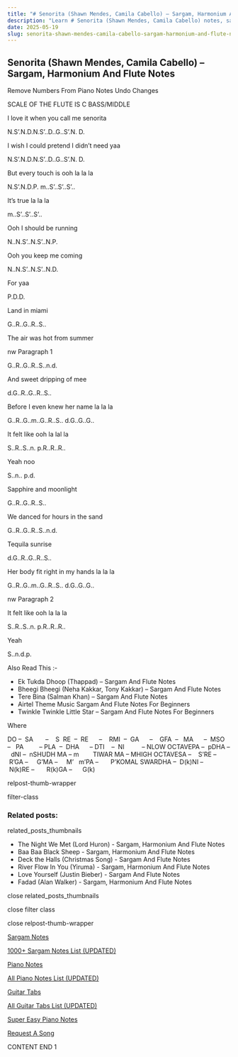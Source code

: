 ```yaml
---
title: "# Senorita (Shawn Mendes, Camila Cabello) – Sargam, Harmonium And Flute Notes"
description: "Learn # Senorita (Shawn Mendes, Camila Cabello) notes, sargam, harmonium notations and flute notes. Easy step-by-step tutorial for beginners."
date: 2025-05-19
slug: senorita-shawn-mendes-camila-cabello-sargam-harmonium-and-flute-notes
---
```


## Senorita (Shawn Mendes, Camila Cabello) – Sargam, Harmonium And Flute Notes

Remove Numbers From Piano Notes
Undo Changes

SCALE OF THE FLUTE IS C BASS/MIDDLE

I love it when you call me senorita

N.S’.N.D.N.S’..D..G..S’.N. D.

I wish I could pretend I didn’t need yaa

N.S’.N.D.N.S’..D..G..S’.N. D.

But every touch is ooh la la la

N.S’.N.D.P. m..S’..S’..S’..

It’s true la la la

m..S’..S’..S’..

Ooh I should be running

N..N.S’..N.S’..N.P.

Ooh you keep me coming

N..N.S’..N.S’..N.D.

For yaa

P.D.D.

Land in miami

G..R..G..R..S..

The air was hot from summer

nw Paragraph 1

G..R..G..R..S..n.d.

And sweet dripping of mee

d.G..R..G..R..S..

Before I even knew her name la la la

G..R..G..m..G..R..S.. d.G..G..G..

It felt like ooh la lal la

S..R..S..n. p.R..R..R..

Yeah noo

S..n.. p.d.

Sapphire and moonlight

G..R..G..R..S..

We danced for hours in the sand

G..R..G..R..S..n.d.

Tequila sunrise

d.G..R..G..R..S..

Her body fit right in my hands la la la

G..R..G..m..G..R..S.. d.G..G..G..

nw Paragraph 2

It felt like ooh la la la

S..R..S..n. p.R..R..R..

Yeah

S..n.d.p.



Also Read This :-



* Ek Tukda Dhoop (Thappad) – Sargam And Flute Notes
* Bheegi Bheegi (Neha Kakkar, Tony Kakkar) – Sargam And Flute Notes
* Tere Bina (Salman Khan) – Sargam And Flute Notes
* Airtel Theme Music Sargam And Flute Notes For Beginners
* Twinkle Twinkle Little Star – Sargam And Flute Notes For Beginners

Where



DO –  SA       –    S  RE  –  RE      –    RMI  –  GA      –    GFA  –   MA      –  MSO  –   PA         – PLA  –  DHA      – DTI    –  NI          – NLOW OCTAVEPA –  pDHA –  dNI –  nSHUDH MA – m        TIWAR MA – MHIGH OCTAVESA –    S’RE –     R’GA –     G’MA –     M’   m’PA –       P’KOMAL SWARDHA –  D(k)NI –       N(k)RE –       R(k)GA –      G(k)



relpost-thumb-wrapper

filter-class

### Related posts:

related_posts_thumbnails

* The Night We Met (Lord Huron) - Sargam, Harmonium And Flute Notes
* Baa Baa Black Sheep - Sargam, Harmonium And Flute Notes
* Deck the Halls (Christmas Song) - Sargam And Flute Notes
* River Flow In You (Yiruma) - Sargam, Harmonium And Flute Notes
* Love Yourself (Justin Bieber) - Sargam And Flute Notes
* Fadad (Alan Walker) - Sargam, Harmonium And Flute Notes

close related_posts_thumbnails

close filter class

close relpost-thumb-wrapper

[Sargam Notes](https://www.notationsworld.com/sargam-notes.html)

[1000+ Sargam Notes List (UPDATED)](https://www.notationsworld.com/all-songs-list-sargam-notes.html)

[Piano Notes](https://www.notationsworld.com/piano-notes.html)

[All Piano Notes List (UPDATED)](https://www.notationsworld.com/all-songs-list-piano-notes.html)

[Guitar Tabs](https://www.notationsworld.com/guitar-tabs.html)

[All Guitar Tabs List (UPDATED)](https://www.notationsworld.com/all-songs-list-guitar-tabs.html)

[Super Easy Piano Notes](https://studywall.in/)

[Request A Song](https://www.notationsworld.com/request-a-song.html)

CONTENT END 1

